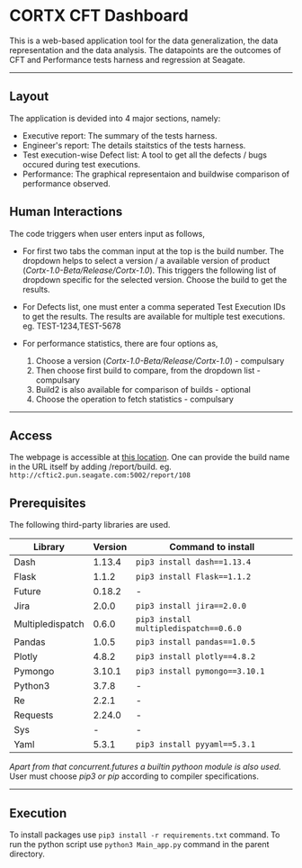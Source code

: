# CORTX CFT Dashboard
This is a web-based application tool for the data generalization, the data representation and the data analysis. 
The datapoints are the outcomes of CFT and Performance tests harness and regression at Seagate.

---
## Layout
The application is devided into 4 major sections, namely:
- Executive report: The summary of the tests harness.
- Engineer's report: The details staitstics of the tests harness.
- Test execution-wise Defect list: A tool to get all the defects / bugs occured during test executions.
- Performance: The graphical representaion and buildwise comparison of performance observed.

## Human Interactions
The code triggers when user enters input as follows,
- For first two tabs the comman input at the top is the build number.
	The dropdown helps to select a version / a available version of product (*Cortx-1.0-Beta/Release/Cortx-1.0*).
	This triggers the following list of dropdown specific for the selected version.
	Choose the build to get the results.
	
- For Defects list, one must enter a comma seperated Test Execution IDs to get the results.
	The results are available for multiple test executions.
	eg. TEST-1234,TEST-5678

- For performance statistics, there are four options as,
	1. Choose a version (*Cortx-1.0-Beta/Release/Cortx-1.0*) - compulsary
	2. Then choose first build to compare, from the dropdown list - compulsary
	3. Build2 is also available for comparison of builds - optional
	4. Choose the operation to fetch statistics - compulsary
---
## Access
The webpage is accessible at [this location](http://cftic2.pun.seagate.com:5002/). 
One can provide the build name in the URL itself by adding /report/build. 
eg. `http://cftic2.pun.seagate.com:5002/report/108`

## Prerequisites
The following third-party libraries are used.

| Library | Version | Command to install |
| ----------- | ----------- | ----------- |
| Dash 	| 1.13.4 | `pip3 install dash==1.13.4` |
| Flask | 1.1.2 | `pip3 install Flask==1.1.2` |
| Future | 0.18.2 | - |
| Jira | 2.0.0 | `pip3 install jira==2.0.0` |
| Multipledispatch | 0.6.0 | `pip3 install multipledispatch==0.6.0` |
| Pandas | 1.0.5 | `pip3 install pandas==1.0.5` |
| Plotly | 4.8.2 | `pip3 install plotly==4.8.2` |
| Pymongo | 3.10.1 | `pip3 install pymongo==3.10.1` |
| Python3 | 3.7.8 | - |
| Re | 2.2.1 | - |
| Requests | 2.24.0 | - |
| Sys | - | - |
| Yaml | 5.3.1 | `pip3 install pyyaml==5.3.1` |

*Apart from that concurrent.futures a builtin pythoon module is also used.*
User must choose *pip3 or pip* according to compiler specifications.

---

## Execution
To install packages use `pip3 install -r requirements.txt` command.
To run the python script use `python3 Main_app.py` command in the parent directory.


